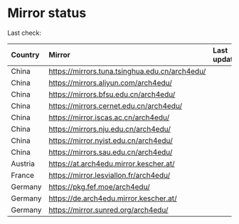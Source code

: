 <script src="./time.js"></script>
# Mirror status
Last check: <script type="text/javascript">localize(1723418324.6874704);</script>

|Country|Mirror|Last update|
|:------|:-----|:----------|
|China|https://mirrors.tuna.tsinghua.edu.cn/arch4edu/|<script type="text/javascript">localize(1723401294);</script>|
|China|https://mirrors.aliyun.com/arch4edu/|<script type="text/javascript">localize(1723358065);</script>|
|China|https://mirrors.bfsu.edu.cn/arch4edu/|<script type="text/javascript">localize(1723358065);</script>|
|China|https://mirrors.cernet.edu.cn/arch4edu/|<script type="text/javascript">localize(1723401294);</script>|
|China|https://mirror.iscas.ac.cn/arch4edu/|<script type="text/javascript">localize(1723401294);</script>|
|China|https://mirrors.nju.edu.cn/arch4edu/|<script type="text/javascript">localize(1723314911);</script>|
|China|https://mirror.nyist.edu.cn/arch4edu/|<script type="text/javascript">localize(1723358065);</script>|
|China|https://mirrors.sau.edu.cn/arch4edu/|<script type="text/javascript">localize(1723401294);</script>|
|Austria|https://at.arch4edu.mirror.kescher.at/|<script type="text/javascript">localize(1723401294);</script>|
|France|https://mirror.lesviallon.fr/arch4edu/|<script type="text/javascript">localize(1723358065);</script>|
|Germany|https://pkg.fef.moe/arch4edu/|<script type="text/javascript">localize(1723401294);</script>|
|Germany|https://de.arch4edu.mirror.kescher.at/|<script type="text/javascript">localize(1723401294);</script>|
|Germany|https://mirror.sunred.org/arch4edu/|<script type="text/javascript">localize(1723401294);</script>|

<script src="./tablefilter/tablefilter.js"></script>
<script src="./table.js"></script>